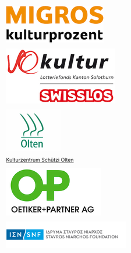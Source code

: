[![Migros Kulturprozent](/images/sponsors/migros-kulturprozent-farbig_d.gif)](https://www.migros-kulturprozent.ch/)

[![SoKultur](/images/sponsors/logo_so_kultur_swisslos.jpg)](https://www.sokultur.ch/)

[![Stadt Olten](/images/sponsors/olten.gif)](http://www.olten.ch/)

[Kulturzentrum Schützi Olten](http://schuetzi.ch/)

[![Oetiker+Partner AG](/images/sponsors/oetiker-partner.png)](https://www.oetiker.ch/)

[![Stavros Niarchos Foundation](/images/sponsors/snf-logo.png)](https://www.snf.org/en/)
